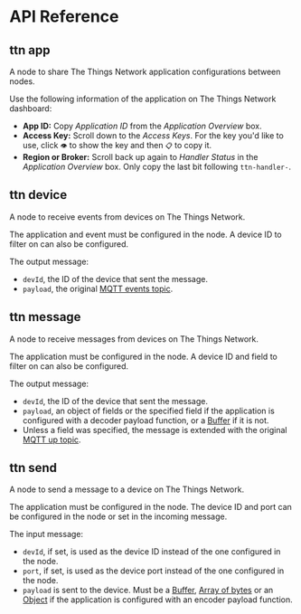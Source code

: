 # API Reference

## ttn app

<p>A node to share The Things Network application configurations between nodes.</p>
<p>Use the following information of the application on The Things Network dashboard:</p>
<ul>
<li><strong>App ID:</strong> Copy <em>Application ID</em> from the <em>Application Overview</em> box.</li>
<li><strong>Access Key:</strong> Scroll down to the <em>Access Keys</em>. For the key you'd like to use, click <code>👁</code> to show the key and then <code>📋</code> to copy it.</li>
<li><strong>Region or Broker:</strong> Scroll back up again to <em>Handler Status</em> in the <em>Application Overview</em> box. Only copy the last bit following <code>ttn-handler-</code>.</li>
</ul>

## ttn device

<p>A node to receive events from devices on The Things Network.</p>
<p>The application and event must be configured in the node. A device ID to filter on can also be configured.</p>
<p>The output message:</p>
<ul>
  <li><code>devId</code>, the ID of the device that sent the message.</li>
  <li><code>payload</code>, the original <a href="https://www.thethingsnetwork.org/docs/mqtt/#api-reference" target="_blank">MQTT events topic</a>.</li>
</ul>

## ttn message

<p>A node to receive messages from devices on The Things Network.</p>
<p>The application must be configured in the node. A device ID and field to filter on can also be configured.</p>
<p>The output message:</p>
<ul>
  <li><code>devId</code>, the ID of the device that sent the message.</li>
  <li><code>payload</code>, an object of fields or the specified field if the application is configured with a decoder payload function, or a <a href="https://nodejs.org/api/buffer.html" target="_blank">Buffer</a> if it is not.</li>
  <li>Unless a field was specified, the message is extended with the original <a href="https://www.thethingsnetwork.org/docs/mqtt/#api-reference" target="_blank">MQTT up topic</a>.</li>
</ul>  
  
## ttn send

<p>A node to send a message to a device on The Things Network.</p>
<p>The application must be configured in the node. The device ID and port can be configured in the node or set in the incoming message.</p>
<p>The input message:</p>
<ul>
  <li><code>devId</code>, if set, is used as the device ID instead of the one configured in the node.</li>
  <li><code>port</code>, if set, is used as the device port instead of the one configured in the node.</li>
  <li><code>payload</code> is sent to the device. Must be a <a href="https://nodejs.org/api/buffer.html" target="_blank">Buffer</a>, <a href="https://nodejs.org/api/buffer.html#buffer_class_method_buffer_from_array" target="_blank">Array of bytes</a> or an <a href="https://developer.mozilla.org/en-US/docs/Web/JavaScript/Reference/Global_Objects/Object" target="_blank">Object</a> if the application is configured with an encoder payload function.</li>
</ul>
